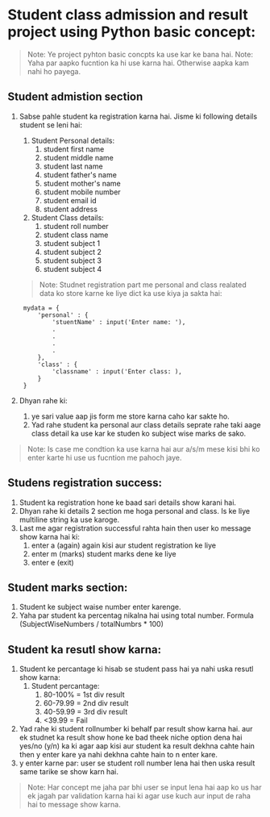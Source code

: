 # Student class admission and result project using Python basic concept:

> Note: Ye project pyhton basic concpts ka use kar ke bana hai.
> Note: Yaha par aapko fucntion ka hi use karna hai. Otherwise aapka kam nahi ho payega.

## Student admistion section

1. Sabse pahle student ka registration karna hai. Jisme ki following details student se leni hai:
    1. Student Personal details:
        1. student first name
        1. student middle name
        1. student last name
        1. student father's name
        1. student mother's name
        1. student mobile number
        1. student email id
        1. student address
    1. Student Class details:
        1. student roll number
        1. student class name
        1. student subject 1
        1. student subject 2
        1. student subject 3
        1. student subject 4
    >Note: Studnet registration part me personal and class realated data ko store karne ke liye dict ka use kiya ja sakta hai:
        
        mydata = {
            'personal' : {
                'stuentName' : input('Enter name: '),
                .
                .
                .
                .
            },
            'class' : {
                'classname' : input('Enter class: ),
            }
        }
1. Dhyan rahe ki:
    1. ye sari value aap jis form me store karna caho kar sakte ho.
    1. Yad rahe student ka personal aur class details seprate rahe taki aage class detail ka use kar ke studen ko subject wise marks de sako.

> Note: Is case me condtion ka use karna hai aur a/s/m mese kisi bhi ko enter karte hi use us fucntion me pahoch jaye.

## Studens registration success:

1. Student ka registration hone ke baad sari details show karani hai.
1. Dhyan rahe ki details 2 section me hoga personal and class. Is ke liye multiline string ka use karoge.
1. Last me agar registration successful rahta hain then user ko message show karna hai ki:
    1. enter a (again) again kisi aur student registration ke liye
    1. enter m (marks) student marks dene ke liye
    1. enter e (exit)

## Student marks section:

1. Student ke subject waise number enter karenge.
1. Yaha par student ka percentag nikalna hai using total number. Formula (SubjectWiseNumbers / totalNumbrs * 100)

## Student ka resutl show karna:

1. Student ke percantage ki hisab se student pass hai ya nahi uska resutl show karna:
    1. Student percantage:
        1. 80-100% = 1st div result
        1. 60-79.99 = 2nd div result
        1. 40-59.99 = 3rd div result
        1. <39.99 = Fail
1. Yad rahe ki student rollnumber ki behalf par result show karna hai. aur ek studnet ka result show hone ke bad theek niche option dena hai yes/no (y/n) ka ki agar aap kisi aur student ka result dekhna cahte hain then y enter kare ya nahi dekhna cahte hain to n enter kare.
1. y enter karne par: user se student roll number lena hai then uska result same tarike se show karn hai.

> Note: Har concept me jaha par bhi user se input lena hai aap ko us har ek jagah par validation karna hai ki agar use kuch aur input de raha hai to message show karna.

